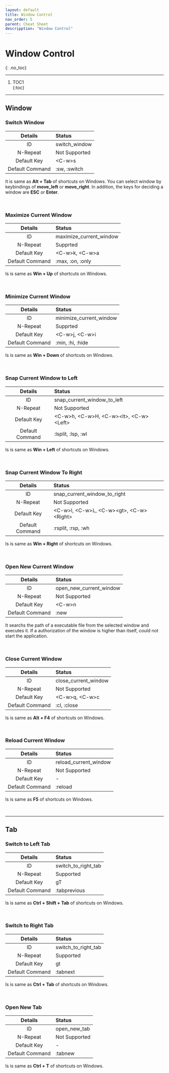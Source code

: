 ```yaml
---
layout: default
title: Window Control
nav_order: 5
parent: Cheat Sheet
descripption: "Window Control"
---
```


# Window Control  
{: .no_toc}  

<hr>

1. TOC1  
{:toc}

<hr>  

## Window  

### Switch Window  

|Details|Status|  
|:---:|:---|  
|ID|switch_window|  
|N-Repeat|Not Supported|  
|Default Key|&lt;C-w&gt;s|  
|Default Command|:sw, :switch|  
  
It is same as **Alt + Tab** of shortcuts on Windows.  You can select window by keybindings of **move_left** or **move_right**. In addition, the keys for deciding a window are **ESC** or **Enter**.  

<br>  

### Maximize Current Window  
|Details|Status|
|:---:|:---|
|ID|maximize_current_window|
|N-Repeat|Supprted|
|Default Key|&lt;C-w&gt;k, &lt;C-w&gt;a|
|Default Command|:max, :on, :only|

Is is same as **Win + Up** of shortcuts on Windows.  

<br>  

### Minimize Current Window  

|Details|Status|
|:---:|:---|
|ID|minimize_current_window|
|N-Repeat|Supprted|
|Default Key|&lt;C-w&gt;j, &lt;C-w&gt;i|
|Default Command|:min, :hi, :hide|

Is is same as **Win + Down** of shortcuts on Windows.  

<br>  

### Snap Current Window to Left  

|Details|Status|
|:---:|:---|
|ID|snap_current_window_to_left|
|N-Repeat|Not Supported|
|Default Key|&lt;C-w&gt;h, &lt;C-w&gt;H, &lt;C-w&gt;&lt;lt&gt;, &lt;C-w&gt;&lt;Left&gt;|
|Default Command|:lsplit, :lsp, :wl|

Is is same as **Win + Left** of shortcuts on Windows.  

<br>  

### Snap Current Window To Right  

|Details|Status|
|:---:|:---|
|ID|snap_current_window_to_right|
|N-Repeat|Not Supported|
|Default Key|&lt;C-w&gt;l, &lt;C-w&gt;L, &lt;C-w&gt;&lt;gt&gt;, &lt;C-w&gt;&lt;Right&gt;|
|Default Command|:rsplit, :rsp, :wh|

Is is same as **Win + Right** of shortcuts on Windows.  

<br>  

### Open New Current Window  

|Details|Status|
|:---:|:---|
|ID|open_new_current_window|
|N-Repeat|Not Supported|
|Default Key|&lt;C-w&gt;n|
|Default Command|:new|

It searchs the path of a executable file from the selected window and executes it.  If a authorization of the window is higher than itself, could not start the application.  

<br>  

### Close Current Window  

|Details|Status|
|:---:|:---|
|ID|close_current_window|
|N-Repeat|Not Supported|
|Default Key|&lt;C-w&gt;q, &lt;C-w&gt;c|
|Default Command|:cl, :close|

Is is same as **Alt + F4** of shortcuts on Windows.  

<br>  

### Reload Current Window  

|Details|Status|
|:---:|:---|
|ID|reload_current_window|
|N-Repeat|Not Supported|
|Default Key|-|
|Default Command|:reload|

Is is same as **F5** of shortcuts on Windows. 

<br>
<hr>  

## Tab  

### Switch to Left Tab  

|Details|Status|
|:---:|:---|
|ID|switch_to_right_tab|
|N-Repeat|Supported|
|Default Key|gT|
|Default Command|:tabprevious|

Is is same as **Ctrl + Shift + Tab** of shortcuts on Windows. 

<br>  

### Switch to Right Tab  

|Details|Status|
|:---:|:---|
|ID|switch_to_right_tab|
|N-Repeat|Supported|
|Default Key|gt|
|Default Command|:tabnext|

Is is same as **Ctrl + Tab** of shortcuts on Windows. 

<br>  

### Open New Tab  

|Details|Status|
|:---:|:---|
|ID|open_new_tab|
|N-Repeat|Not Supported|
|Default Key|-|
|Default Command|:tabnew|

Is is same as **Ctrl + T** of shortcuts on Windows. 

